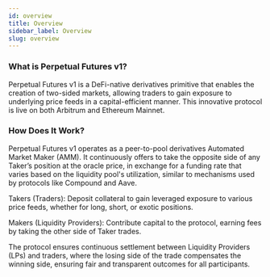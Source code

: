 ```yaml
---
id: overview
title: Overview
sidebar_label: Overview
slug: overview
---
```


### What is Perpetual Futures v1?
Perpetual Futures v1 is a DeFi-native derivatives primitive that enables the creation of two-sided markets, allowing traders to gain exposure to underlying price feeds in a capital-efficient manner. This innovative protocol is live on both Arbitrum and Ethereum Mainnet.

### How Does It Work?
Perpetual Futures v1 operates as a peer-to-pool derivatives Automated Market Maker (AMM). It continuously offers to take the opposite side of any Taker’s position at the oracle price, in exchange for a funding rate that varies based on the liquidity pool's utilization, similar to mechanisms used by protocols like Compound and Aave.

Takers (Traders): Deposit collateral to gain leveraged exposure to various price feeds, whether for long, short, or exotic positions.

Makers (Liquidity Providers): Contribute capital to the protocol, earning fees by taking the other side of Taker trades.

The protocol ensures continuous settlement between Liquidity Providers (LPs) and traders, where the losing side of the trade compensates the winning side, ensuring fair and transparent outcomes for all participants.
